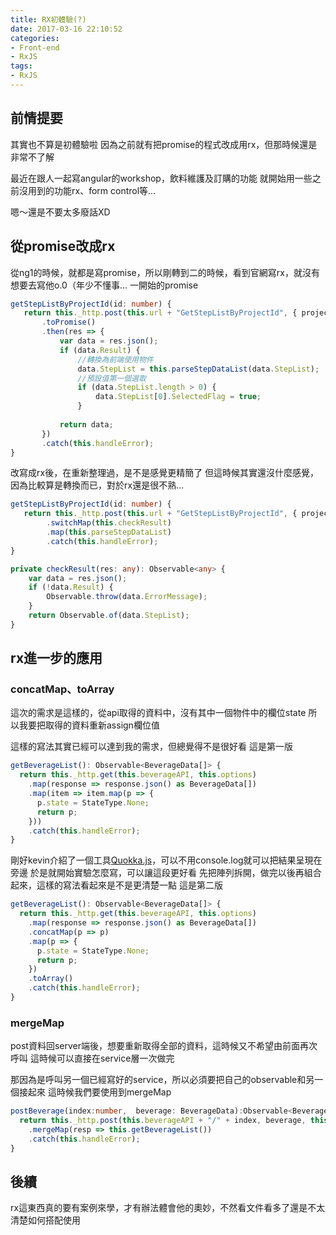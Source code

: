 ```yaml
---
title: RX初體驗(?)
date: 2017-03-16 22:10:52
categories:
- Front-end
- RxJS
tags:
- RxJS
---
```


## 前情提要
其實也不算是初體驗啦
因為之前就有把promise的程式改成用rx，但那時候還是非常不了解

<!--more-->

最近在跟人一起寫angular的workshop，飲料維護及訂購的功能
就開始用一些之前沒用到的功能rx、form control等...

嗯～還是不要太多廢話XD

## 從promise改成rx
從ng1的時候，就都是寫promise，所以剛轉到二的時候，看到官網寫rx，就沒有想要去寫他o.0（年少不懂事...
一開始的promise
``` typescript
getStepListByProjectId(id: number) {
   return this._http.post(this.url + "GetStepListByProjectId", { projectId: id })
       .toPromise()
       .then(res => {
           var data = res.json();
           if (data.Result) {
               //轉換為前端使用物件
               data.StepList = this.parseStepDataList(data.StepList);
               //預設值第一個選取
               if (data.StepList.length > 0) {
                   data.StepList[0].SelectedFlag = true;
               }
           
           return data;
       })
       .catch(this.handleError);
}
```

改寫成rx後，在重新整理過，是不是感覺更精簡了
但這時候其實還沒什麼感覺，因為比較算是轉換而已，對於rx還是很不熟...
``` typescript
getStepListByProjectId(id: number) {
   return this._http.post(this.url + "GetStepListByProjectId", { projectId: id })
        .switchMap(this.checkResult)
        .map(this.parseStepDataList)
        .catch(this.handleError);
}

private checkResult(res: any): Observable<any> {
    var data = res.json();
    if (!data.Result) {
        Observable.throw(data.ErrorMessage);
    }
    return Observable.of(data.StepList);
}

```

## rx進一步的應用

### concatMap、toArray
這次的需求是這樣的，從api取得的資料中，沒有其中一個物件中的欄位state
所以我要把取得的資料重新assign欄位值

這樣的寫法其實已經可以達到我的需求，但總覺得不是很好看
這是第一版
``` typescript
getBeverageList(): Observable<BeverageData[]> {
  return this._http.get(this.beverageAPI, this.options)
    .map(response => response.json() as BeverageData[])
    .map(item => item.map(p => {
      p.state = StateType.None;
      return p;
    }))
    .catch(this.handleError);
}
```

剛好kevin介紹了一個工具[Quokka.js](https://quokkajs.com/docs/)，可以不用console.log就可以把結果呈現在旁邊
於是就開始實驗怎麼寫，可以讓這段更好看
先把陣列拆開，做完以後再組合起來，這樣的寫法看起來是不是更清楚一點
這是第二版
``` typescript
getBeverageList(): Observable<BeverageData[]> {
  return this._http.get(this.beverageAPI, this.options)
    .map(response => response.json() as BeverageData[])
    .concatMap(p => p)
    .map(p => {
      p.state = StateType.None;
      return p;
    })
    .toArray()
    .catch(this.handleError);
}

```

### mergeMap
post資料回server端後，想要重新取得全部的資料，這時候又不希望由前面再次呼叫
這時候可以直接在service層一次做完

那因為是呼叫另一個已經寫好的service，所以必須要把自己的observable和另一個接起來
這時候我們要使用到mergeMap

``` typescript
postBeverage(index:number,  beverage: BeverageData):Observable<BeverageData[]> {
  return this._http.post(this.beverageAPI + "/" + index, beverage, this.options)
    .mergeMap(resp => this.getBeverageList())
    .catch(this.handleError);
}
```

## 後續
rx這東西真的要有案例來學，才有辦法體會他的奧妙，不然看文件看多了還是不太清楚如何搭配使用